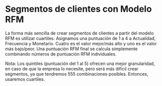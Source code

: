 # Segmentos de clientes con Modelo RFM

La forma más sencilla de crear segmentos de clientes a partir del modelo RFM es utilizar cuartiles. Asignamos una puntuación de 1 a 4 a Actualidad, Frecuencia y Monetario. Cuatro es el valor mejor/más alto y uno es el valor más bajo/peor. Una puntuación RFM final se calcula simplemente combinando números de puntuación RFM individuales.

Nota: Los quintiles (puntuación del 1 al 5) ofrecen una mejor granularidad, en caso de que la empresa lo necesite, pero será más difícil crear segmentos, ya que tendremos 555 combinaciones posibles. Entonces, usaremos cuartiles.